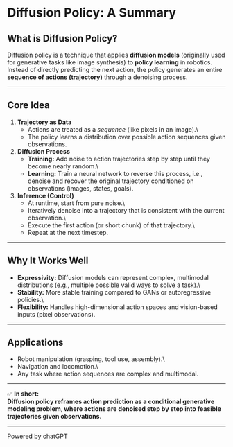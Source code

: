 # Diffusion Policy: A Summary

## What is Diffusion Policy?

Diffusion policy is a technique that applies **diffusion models**
(originally used for generative tasks like image synthesis) to **policy
learning** in robotics. Instead of directly predicting the next action,
the policy generates an entire **sequence of actions (trajectory)**
through a denoising process.

------------------------------------------------------------------------

## Core Idea

1.  **Trajectory as Data**
    -   Actions are treated as a *sequence* (like pixels in an image).\
    -   The policy learns a distribution over possible action sequences
        given observations.
2.  **Diffusion Process**
    -   **Training:** Add noise to action trajectories step by step
        until they become nearly random.\
    -   **Learning:** Train a neural network to reverse this process,
        i.e., denoise and recover the original trajectory conditioned on
        observations (images, states, goals).
3.  **Inference (Control)**
    -   At runtime, start from pure noise.\
    -   Iteratively denoise into a trajectory that is consistent with
        the current observation.\
    -   Execute the first action (or short chunk) of that trajectory.\
    -   Repeat at the next timestep.

------------------------------------------------------------------------

## Why It Works Well

-   **Expressivity:** Diffusion models can represent complex, multimodal
    distributions (e.g., multiple possible valid ways to solve a task).\
-   **Stability:** More stable training compared to GANs or
    autoregressive policies.\
-   **Flexibility:** Handles high-dimensional action spaces and
    vision-based inputs (pixel observations).

------------------------------------------------------------------------

## Applications

-   Robot manipulation (grasping, tool use, assembly).\
-   Navigation and locomotion.\
-   Any task where action sequences are complex and multimodal.

------------------------------------------------------------------------

✅ **In short:**\
**Diffusion policy reframes action prediction as a conditional
generative modeling problem, where actions are denoised step by step
into feasible trajectories given observations.**

----
Powered by chatGPT
